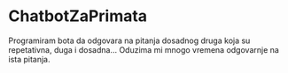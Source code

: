 # ChatbotZaPrimata

Programiram bota da odgovara na pitanja dosadnog druga koja su repetativna, duga i dosadna...
Oduzima mi mnogo vremena odgovarnje na ista pitanja.
